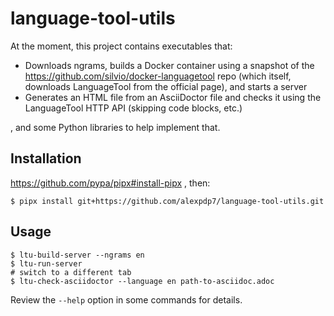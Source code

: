 # language-tool-utils

At the moment, this project contains executables that:

* Downloads ngrams, builds a Docker container using a snapshot of the https://github.com/silvio/docker-languagetool repo (which itself, downloads LanguageTool from the official page), and starts a server
* Generates an HTML file from an AsciiDoctor file and checks it using the LanguageTool HTTP API (skipping code blocks, etc.)

, and some Python libraries to help implement that.

## Installation

https://github.com/pypa/pipx#install-pipx , then:

```
$ pipx install git+https://github.com/alexpdp7/language-tool-utils.git
```

## Usage

```
$ ltu-build-server --ngrams en
$ ltu-run-server
# switch to a different tab
$ ltu-check-asciidoctor --language en path-to-asciidoc.adoc
```

Review the `--help` option in some commands for details.

